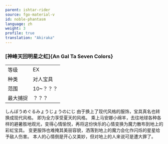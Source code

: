 ```yaml
---
parent: ishtar-rider
source: fgo-material-v
id: noble-phantasm
language: zh
weight: 3
profile: true
translation: "Akiraka"
---
```


### [神峰天回明星之虹]{An Gal Ta Seven Colors}

<table>
  <tr><td>等级</td><td>EX</td></tr>
  <tr><td>种类</td><td>对人宝具</td></tr>
  <tr><td>范围</td><td>10~？？？</td></tr>
  <tr><td>最大捕捉</td><td>？？？</td></tr>
</table>

しんぼうめぐるみょうじょうのにじ
由于换上了现代风格的服饰，宝具真名也转换成现代风格。
即为全力享受夏天的风格。
乘上马安娜小绵羊，去往地球各种各样的避暑胜地观光，变得心情愉悦，再将这份快乐的心情变换为魔力散布到地上的彩虹宝具。
变更服饰也难掩其美丽容貌，洒落到地上的魔力会化作闪烁的星星给予敌人伤害。
本人的心情倒是开心又美妙，但对地上的人来说可是遭大罪了。
